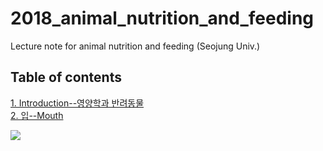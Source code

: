 # 2018_animal_nutrition_and_feeding
Lecture note for animal nutrition and feeding (Seojung Univ.)

## Table of contents
[1. Introduction--영양학과 반려동물](https://youngjunna.github.io/2018/02/02/CANF-Introduction/)  
[2. 입--Mouth](https://youngjunna.github.io/2018/02/05/CANF-Mouth)

<a target="_blank" href="https://calendar.google.com/event?action=TEMPLATE&amp;tmeid=NjVoM2VvcmQyZDBza2ZhbzV0YjFzNWx0NDNfMjAxODAzMDNUMDAwMDAwWiBhcjFsb3NrdWwwOWNtMHV2b3VnbjFnYmZwOEBn&amp;tmsrc=ar1loskul09cm0uvougn1gbfp8%40group.calendar.google.com&amp;scp=ALL"><img border="0" src="https://www.google.com/calendar/images/ext/gc_button1_ko.gif"></a>
